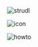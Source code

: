 ![strudl](https://raw.githubusercontent.com/monsterkodi/strudl/master/img/info.png)

![icon](https://raw.githubusercontent.com/monsterkodi/strudl/master/img/icon.png)

![howto](https://raw.githubusercontent.com/monsterkodi/strudl/master/img/howto.png)
